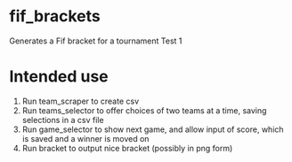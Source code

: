 # fif_brackets
Generates a Fif bracket for a tournament
 Test 1

# Intended use
1) Run team_scraper to create csv
2) Run teams_selector to offer choices of two teams at a time, saving selections in a csv file
3) Run game_selector to show next game, and allow input of score, which is saved and a winner is moved on
4) Run bracket to output nice bracket (possibly in png form)
